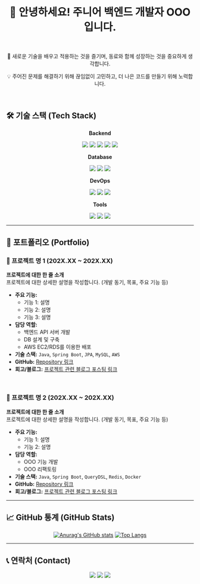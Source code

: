 <div align="center">
  
# 👋 안녕하세요! 주니어 백엔드 개발자 OOO입니다.

<br>

<p>🚀 새로운 기술을 배우고 적용하는 것을 즐기며, 동료와 함께 성장하는 것을 중요하게 생각합니다.</p>
<p>💡 주어진 문제를 해결하기 위해 끊임없이 고민하고, 더 나은 코드를 만들기 위해 노력합니다.</p>

<br>

</div>

## 🛠️ 기술 스택 (Tech Stack)

<div align="center">
  
**Backend**

<img src="https://img.shields.io/badge/Java-007396?style=for-the-badge&logo=java&logoColor=white"/> <img src="https://img.shields.io/badge/Spring%20Boot-6DB33F?style=for-the-badge&logo=spring-boot&logoColor=white"/> <img src="https://img.shields.io/badge/Spring%20Security-6DB33F?style=for-the-badge&logo=spring-security&logoColor=white"/> <img src="https://img.shields.io/badge/JPA-4A4A4A?style=for-the-badge&logo=hibernate&logoColor=white"/> <img src="https://img.shields.io/badge/QueryDSL-0095d5?style=for-the-badge&logo=querydsl&logoColor=white"/>

**Database**

<img src="https://img.shields.io/badge/MySQL-4479A1?style=for-the-badge&logo=mysql&logoColor=white"/> <img src="https://img.shields.io/badge/MariaDB-003545?style=for-the-badge&logo=mariadb&logoColor=white"/> <img src="https://img.shields.io/badge/Redis-DC382D?style=for-the-badge&logo=redis&logoColor=white"/>

**DevOps**

<img src="https://img.shields.io/badge/AWS-232F3E?style=for-the-badge&logo=amazon-aws&logoColor=white"/> <img src="https://img.shields.io/badge/Docker-2496ED?style=for-the-badge&logo=docker&logoColor=white"/> <img src="https://img.shields.io/badge/Nginx-009639?style=for-the-badge&logo=nginx&logoColor=white"/>

**Tools**

<img src="https://img.shields.io/badge/Git-F05032?style=for-the-badge&logo=git&logoColor=white"/> <img src="https://img.shields.io/badge/GitHub-181717?style=for-the-badge&logo=github&logoColor=white"/> <img src="https://img.shields.io/badge/IntelliJ%20IDEA-000000?style=for-the-badge&logo=intellij-idea&logoColor=white"/>

</div>

---

## 📂 포트폴리오 (Portfolio)

### 🚀 프로젝트 명 1 (202X.XX ~ 202X.XX)

<p>
  <strong>프로젝트에 대한 한 줄 소개</strong><br>
  프로젝트에 대한 상세한 설명을 작성합니다. (개발 동기, 목표, 주요 기능 등)
</p>

- **주요 기능:**
  - 기능 1: 설명
  - 기능 2: 설명
  - 기능 3: 설명
- **담당 역할:**
  - 백엔드 API 서버 개발
  - DB 설계 및 구축
  - AWS EC2/RDS를 이용한 배포
- **기술 스택:** `Java`, `Spring Boot`, `JPA`, `MySQL`, `AWS`
- **GitHub:** [Repository 링크](https://github.com/your-username/project-1)
- **회고/블로그:** [프로젝트 관련 블로그 포스팅 링크](https://your-blog.com/project-1-review)

<br>

### 🚀 프로젝트 명 2 (202X.XX ~ 202X.XX)

<p>
  <strong>프로젝트에 대한 한 줄 소개</strong><br>
  프로젝트에 대한 상세한 설명을 작성합니다. (개발 동기, 목표, 주요 기능 등)
</p>

- **주요 기능:**
  - 기능 1: 설명
  - 기능 2: 설명
- **담당 역할:**
  - OOO 기능 개발
  - OOO 리팩토링
- **기술 스택:** `Java`, `Spring Boot`, `QueryDSL`, `Redis`, `Docker`
- **GitHub:** [Repository 링크](https://github.com/your-username/project-2)
- **회고/블로그:** [프로젝트 관련 블로그 포스팅 링크](https://your-blog.com/project-2-review)

---

## 📈 GitHub 통계 (GitHub Stats)

<div align="center">

[![Anurag's GitHub stats](https://github-readme-stats.vercel.app/api?username=kimjava911&show_icons=true&theme=radical)](https://github.com/anuraghazra/github-readme-stats)
[![Top Langs](https://github-readme-stats.vercel.app/api/top-langs/?username=kimjava911&layout=compact&theme=radical)](https://github.com/anuraghazra/github-readme-stats)
  
</div>

---

## 📞 연락처 (Contact)

<div align="center">

<a href="mailto:your-email@example.com"><img src="https://img.shields.io/badge/Email-your--email@example.com-blue?style=flat-square&logo=gmail&logoColor=white"/></a>
<a href="https://your-blog.com"><img src="https://img.shields.io/badge/Blog-your--blog.com-green?style=flat-square&logo=blogger&logoColor=white"/></a>
<a href="https://www.linkedin.com/in/your-linkedin-profile"><img src="https://img.shields.io/badge/LinkedIn-your--linkedin--profile-blue?style=flat-square&logo=linkedin&logoColor=white"/></a>

</div>

